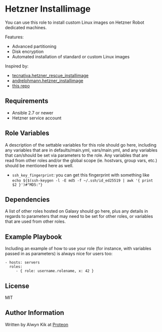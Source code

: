 Hetzner Installimage
=========

You can use this role to install custom Linux images on Hetzner Robot dedicated machines.

Features:

* Advanced partitioning
* Disk encryption
* Automated installation of standard or custom Linux images

Inspired by:

- [tecnativa.hetzner_rescue_installimage](https://galaxy.ansible.com/tecnativa/hetzner_rescue_installimage)
- [andrelohmann.hetzner_installimage](https://galaxy.ansible.com/andrelohmann/hetzner_installimage)
- [this repo](https://gitlab.com/utopia-planitia/hetzner)

Requirements
------------

- Ansible 2.7 or newer
- Hetzner service account

Role Variables
--------------

A description of the settable variables for this role should go here, including any variables that are in defaults/main.yml, vars/main.yml, and any variables that can/should be set via parameters to the role. Any variables that are read from other roles and/or the global scope (ie. hostvars, group vars, etc.) should be mentioned here as well.

- `ssh_key_fingerprint`: you can get this fingerprint with something like `echo ${$(ssh-keygen -l -E md5 -f ~/.ssh/id_ed25519 | awk '{ print $2 }')#"MD5:"}`

Dependencies
------------

A list of other roles hosted on Galaxy should go here, plus any details in regards to parameters that may need to be set for other roles, or variables that are used from other roles.

Example Playbook
----------------

Including an example of how to use your role (for instance, with variables passed in as parameters) is always nice for users too:

    - hosts: servers
      roles:
         - { role: username.rolename, x: 42 }

License
-------

MIT

Author Information
------------------

Written by Alwyn Kik at [Proteon](https://proteon.com/)

